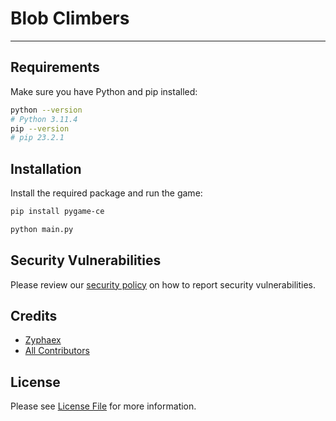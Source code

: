 # Blob Climbers

---

## Requirements

Make sure you have Python and pip installed:

```bash
python --version
# Python 3.11.4
pip --version
# pip 23.2.1
```

## Installation

Install the required package and run the game:

```bash
pip install pygame-ce
```

```bash
python main.py
```

## Security Vulnerabilities

Please review our [security policy](https://github.com/Zyphaex/blob-climbers/security/policy) on how to report security vulnerabilities.

## Credits

- [Zyphaex](https://github.com/Zyphaex)
- [All Contributors](https://github.com/Zyphaex/blob-climbers/contributors)

## License

Please see [License File](https://github.com/Zyphaex/blob-climbers/blob/main/LICENSE) for more information.